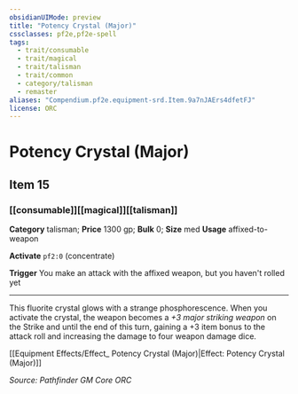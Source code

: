 ```yaml
---
obsidianUIMode: preview
title: "Potency Crystal (Major)"
cssclasses: pf2e,pf2e-spell
tags:
  - trait/consumable
  - trait/magical
  - trait/talisman
  - trait/common
  - category/talisman
  - remaster
aliases: "Compendium.pf2e.equipment-srd.Item.9a7nJAErs4dfetFJ"
license: ORC
---
```

# Potency Crystal (Major)
## Item 15
### [[consumable]][[magical]][[talisman]]

**Category** talisman; 
**Price** 1300 gp; 
**Bulk** 0; **Size** med
**Usage** affixed-to-weapon

**Activate** `pf2:0` (concentrate)

**Trigger** You make an attack with the affixed weapon, but you haven't rolled yet

* * *

This fluorite crystal glows with a strange phosphorescence. When you activate the crystal, the weapon becomes a _+3 major striking weapon_ on the Strike and until the end of this turn, gaining a +3 item bonus to the attack roll and increasing the damage to four weapon damage dice.

[[Equipment Effects/Effect_ Potency Crystal (Major)|Effect: Potency Crystal (Major)]]

*Source: Pathfinder GM Core*
*ORC*